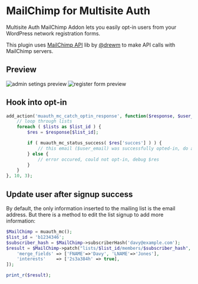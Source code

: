 # MailChimp for Multisite Auth

Multisite Auth MailChimp Addon lets you easily opt-in users from your WordPress network registration forms.

This plugin uses <a href="https://github.com/drewm/mailchimp-api">MailChimp API</a> lib by <a href="https://github.com/drewm">@drewm</a> to make API calls with MailChimp servers.

## Preview

<img src="http://i.imgur.com/sPOHOMo.png" alt="admin setings preview" />
<img src="http://i.imgur.com/AlYxbaR.png" alt="register form preview" />

## Hook into opt-in

```php
add_action('muauth_mc_catch_optin_response', function($response, $user_email, $lists){
	// loop through lists
	foreach ( $lists as $list_id ) {
		$res = $response[$list_id];

		if ( muauth_mc_status_success( $res['succes'] ) ) {
			// this email ($user_email) was successfully opted-in, do actions
		} else {
			// error occured, could not opt-in, debug $res
		}
	}
}, 10, 3);
```

## Update user after signup success

By default, the only information inserted to the mailing list is the email address. But there is a method to edit the list signup to add more information:

```php
$MailChimp = muauth_mc();
$list_id = 'b1234346';
$subscriber_hash = $MailChimp->subscriberHash('davy@example.com');
$result = $MailChimp->patch("lists/$list_id/members/$subscriber_hash", [
    'merge_fields' => ['FNAME'=>'Davy', 'LNAME'=>'Jones'],
    'interests'    => ['2s3a384h' => true],
]);

print_r($result);
```